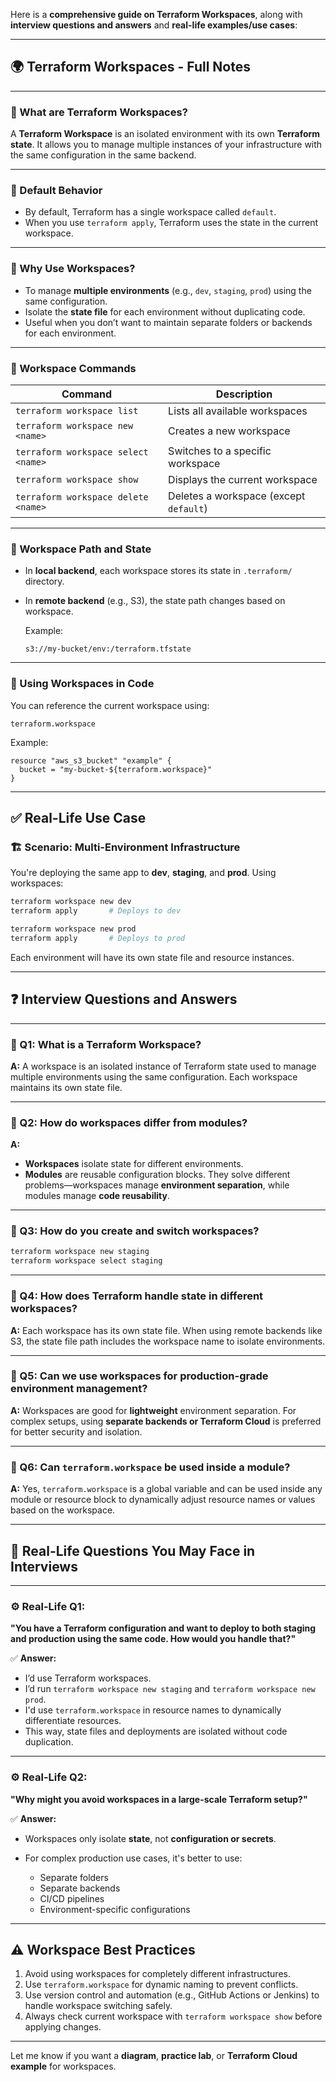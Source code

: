 Here is a **comprehensive guide on Terraform Workspaces**, along with **interview questions and answers** and **real-life examples/use cases**:

---

## 🌍 Terraform Workspaces - Full Notes

---

### 🔹 What are Terraform Workspaces?

A **Terraform Workspace** is an isolated environment with its own **Terraform state**. It allows you to manage multiple instances of your infrastructure with the same configuration in the same backend.

---

### 🔹 Default Behavior

* By default, Terraform has a single workspace called `default`.
* When you use `terraform apply`, Terraform uses the state in the current workspace.

---

### 🔹 Why Use Workspaces?

* To manage **multiple environments** (e.g., `dev`, `staging`, `prod`) using the same configuration.
* Isolate the **state file** for each environment without duplicating code.
* Useful when you don’t want to maintain separate folders or backends for each environment.

---

### 🔹 Workspace Commands

| Command                             | Description                            |
| ----------------------------------- | -------------------------------------- |
| `terraform workspace list`          | Lists all available workspaces         |
| `terraform workspace new <name>`    | Creates a new workspace                |
| `terraform workspace select <name>` | Switches to a specific workspace       |
| `terraform workspace show`          | Displays the current workspace         |
| `terraform workspace delete <name>` | Deletes a workspace (except `default`) |

---

### 🔹 Workspace Path and State

* In **local backend**, each workspace stores its state in `.terraform/` directory.
* In **remote backend** (e.g., S3), the state path changes based on workspace.

  Example:

  ```
  s3://my-bucket/env:/terraform.tfstate
  ```

---

### 🔹 Using Workspaces in Code

You can reference the current workspace using:

```hcl
terraform.workspace
```

Example:

```hcl
resource "aws_s3_bucket" "example" {
  bucket = "my-bucket-${terraform.workspace}"
}
```

---

## ✅ Real-Life Use Case

### 🏗 Scenario: Multi-Environment Infrastructure

You're deploying the same app to **dev**, **staging**, and **prod**. Using workspaces:

```bash
terraform workspace new dev
terraform apply       # Deploys to dev

terraform workspace new prod
terraform apply       # Deploys to prod
```

Each environment will have its own state file and resource instances.

---

## ❓ Interview Questions and Answers

---

### 🔸 Q1: What is a Terraform Workspace?

**A:** A workspace is an isolated instance of Terraform state used to manage multiple environments using the same configuration. Each workspace maintains its own state file.

---

### 🔸 Q2: How do workspaces differ from modules?

**A:**

* **Workspaces** isolate state for different environments.
* **Modules** are reusable configuration blocks.
  They solve different problems—workspaces manage **environment separation**, while modules manage **code reusability**.

---

### 🔸 Q3: How do you create and switch workspaces?

```bash
terraform workspace new staging
terraform workspace select staging
```

---

### 🔸 Q4: How does Terraform handle state in different workspaces?

**A:** Each workspace has its own state file. When using remote backends like S3, the state file path includes the workspace name to isolate environments.

---

### 🔸 Q5: Can we use workspaces for production-grade environment management?

**A:** Workspaces are good for **lightweight** environment separation. For complex setups, using **separate backends or Terraform Cloud** is preferred for better security and isolation.

---

### 🔸 Q6: Can `terraform.workspace` be used inside a module?

**A:** Yes, `terraform.workspace` is a global variable and can be used inside any module or resource block to dynamically adjust resource names or values based on the workspace.

---

## 🔧 Real-Life Questions You May Face in Interviews

---

### ⚙️ Real-Life Q1:

**"You have a Terraform configuration and want to deploy to both staging and production using the same code. How would you handle that?"**

✅ **Answer:**

* I’d use Terraform workspaces.
* I’d run `terraform workspace new staging` and `terraform workspace new prod`.
* I'd use `terraform.workspace` in resource names to dynamically differentiate resources.
* This way, state files and deployments are isolated without code duplication.

---

### ⚙️ Real-Life Q2:

**"Why might you avoid workspaces in a large-scale Terraform setup?"**

✅ **Answer:**

* Workspaces only isolate **state**, not **configuration or secrets**.
* For complex production use cases, it's better to use:

  * Separate folders
  * Separate backends
  * CI/CD pipelines
  * Environment-specific configurations

---

## ⚠️ Workspace Best Practices

1. Avoid using workspaces for completely different infrastructures.
2. Use `terraform.workspace` for dynamic naming to prevent conflicts.
3. Use version control and automation (e.g., GitHub Actions or Jenkins) to handle workspace switching safely.
4. Always check current workspace with `terraform workspace show` before applying changes.

---

Let me know if you want a **diagram**, **practice lab**, or **Terraform Cloud example** for workspaces.
